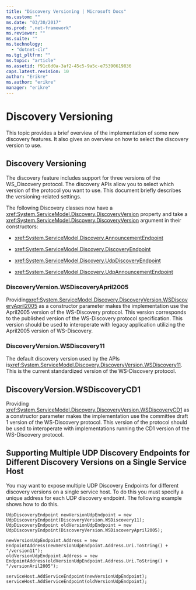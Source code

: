 ```yaml
---
title: "Discovery Versioning | Microsoft Docs"
ms.custom: ""
ms.date: "03/30/2017"
ms.prod: ".net-framework"
ms.reviewer: ""
ms.suite: ""
ms.technology: 
  - "dotnet-clr"
ms.tgt_pltfrm: ""
ms.topic: "article"
ms.assetid: f91c6d0a-3af2-45c5-9a5c-e75390619836
caps.latest.revision: 10
author: "Erikre"
ms.author: "erikre"
manager: "erikre"
---
```

# Discovery Versioning
This topic provides a brief overview of the implementation of some new discovery features. It also gives an overview on how to select the discovery version to use.  
  
## Discovery Versioning  
 The discovery feature includes support for three versions of the WS_Discovery protocol. The discovery APIs allow you to select which version of the protocol you want to use. This document briefly describes the versioning-related settings.  
  
 The following Discovery classes now have a <xref:System.ServiceModel.Discovery.DiscoveryVersion> property and take a <xref:System.ServiceModel.Discovery.DiscoveryVersion> argument in their constructors:  
  
-   <xref:System.ServiceModel.Discovery.AnnouncementEndpoint>  
  
-   <xref:System.ServiceModel.Discovery.DiscoveryEndpoint>  
  
-   <xref:System.ServiceModel.Discovery.UdpDiscoveryEndpoint>  
  
-   <xref:System.ServiceModel.Discovery.UdpAnnouncementEndpoint>  
  
### DiscoveryVersion.WSDiscoveryApril2005  
 Providing<xref:System.ServiceModel.Discovery.DiscoveryVersion.WSDiscoveryApril2005> as a constructor parameter makes the implementation use the April2005 version of the WS-Discovery protocol. This version corresponds to the published version of the WS-Discovery protocol specification. This version should be used to interoperate with legacy application utilizing the April2005 version of WS-Discovery.  
  
### DiscoveryVersion.WSDiscovery11  
 The default discovery version used by the APIs is<xref:System.ServiceModel.Discovery.DiscoveryVersion.WSDiscovery11>. This is the current standardized version of the WS-Discovery protocol.  
  
## DiscoveryVersion.WSDiscoveryCD1  
 Providing <xref:System.ServiceModel.Discovery.DiscoveryVersion.WSDiscoveryCD1> as a constructor parameter makes the implementation use the committee draft 1 version of the WS-Discovery protocol. This version of the protocol should be used to interoperate with implementations running the CD1 version of the WS-Discovery protocol.  
  
## Supporting Multiple UDP Discovery Endpoints for Different Discovery Versions on a Single Service Host  
 You may want to expose multiple UDP Discovery Endpoints for different discovery versions on a single service host. To do this you must specify a unique address for each UDP discovery endpoint. The following example shows how to do this.  
  
```  
UdpDiscoveryEndpoint newVersionUdpEndpoint = new UdpDiscoveryEndpoint(DiscoveryVersion.WSDiscovery11);  
UdpDiscoveryEndpoint oldVersionUdpEndpoint = new UdpDiscoveryEndpoint(DiscoveryVersion.WSDiscoveryApril2005);  
  
newVersionUdpEndpoint.Address = new EndpointAddress(newVersionUdpEndpoint.Address.Uri.ToString() + "/version11");  
oldVersionUdpEndpoint.Address = new EndpointAddress(oldVersionUdpEndpoint.Address.Uri.ToString() + "/versionAril2005");  
  
serviceHost.AddServiceEndpoint(newVersionUdpEndpoint);  
serviceHost.AddServiceEndpoint(oldVersionUdpEndpoint);  
  
```